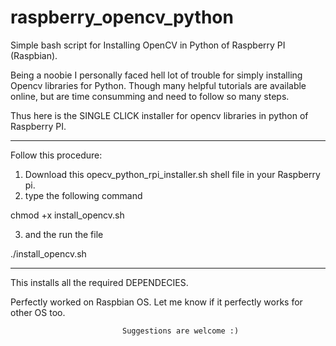 # raspberry_opencv_python
Simple bash script for Installing OpenCV in Python of  Raspberry PI (Raspbian).

Being a noobie I personally faced hell lot of trouble for simply installing Opencv libraries for Python.
Though many helpful tutorials are available online, but are time consumming and need to follow so many steps.

Thus here is the SINGLE CLICK installer  for opencv libraries in python of Raspberry PI. 



***************************************************************
Follow this procedure:

1) Download this opecv_python_rpi_installer.sh  shell file in your Raspberry pi.
2) type the following command

chmod +x install_opencv.sh

3) and the run the file

./install_opencv.sh
*****************************************************************


This installs all the required DEPENDECIES.


Perfectly worked on Raspbian OS. Let me know if it perfectly works for other OS too.
                            
                             Suggestions are welcome :) 
